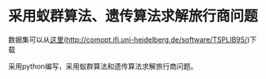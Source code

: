 # 采用蚁群算法、遗传算法求解旅行商问题

数据集可以从[这里]()(http://comopt.ifi.uni-heidelberg.de/software/TSPLIB95/)下载

采用python编写，采用蚁群算法和遗传算法求解旅行商问题。
